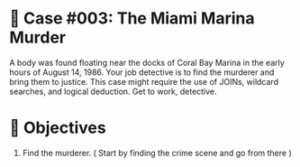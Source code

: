 # 📂 Case #003: The Miami Marina Murder

A body was found floating near the docks of Coral Bay Marina in the early hours of August 14, 1986. Your job detective is to find the murderer and bring them to justice. This case might require the use of JOINs, wildcard searches, and logical deduction. Get to work, detective.

# 🎯 Objectives
1. Find the murderer. ( Start by finding the crime scene and go from there )
